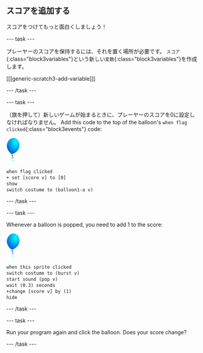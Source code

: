 ## スコアを追加する

スコアをつけてもっと面白くしましょう！

--- task ---

プレーヤーのスコアを保持するには、それを置く場所が必要です。 `スコア`{:class="block3variables"}という新しい`変数`{:class="block3variables"}を作成します。

[[[generic-scratch3-add-variable]]]

--- /task ---

--- task ---

（旗を押して）新しいゲームが始まるときに、プレーヤーのスコアを0に設定しなければなりません。 Add this code to the top of the balloon's `when flag clicked`{:class="block3events"} code:

![balloon sprite](images/balloon-sprite.png)

```blocks3
when flag clicked
+ set [score v] to [0]
show
switch costume to (balloon1-a v)
```

--- /task ---

--- task ---

Whenever a balloon is popped, you need to add 1 to the score:

![balloon sprite](images/balloon-sprite.png)

```blocks3
when this sprite clicked
switch costume to (burst v)
start sound (pop v)
wait (0.3) seconds
+change [score v] by (1)
hide
```

--- /task ---

--- task ---

Run your program again and click the balloon. Does your score change?

--- /task ---

